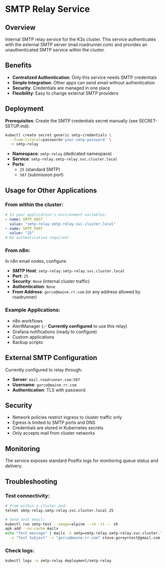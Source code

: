 # SMTP Relay Service

## Overview
Internal SMTP relay service for the K3s cluster. This service authenticates with the external SMTP server (mail.roadrunner.com) and provides an unauthenticated SMTP service within the cluster.

## Benefits
- **Centralized Authentication**: Only this service needs SMTP credentials
- **Simple Integration**: Other apps can send email without authentication
- **Security**: Credentials are managed in one place
- **Flexibility**: Easy to change external SMTP providers

## Deployment

**Prerequisites**: Create the SMTP credentials secret manually (see SECRET-SETUP.md):
```bash
kubectl create secret generic smtp-credentials \
  --from-literal=password='your-smtp-password' \
  -n smtp-relay
```

- **Namespace**: `smtp-relay` (dedicated namespace)
- **Service**: `smtp-relay.smtp-relay.svc.cluster.local`
- **Ports**: 
  - `25` (standard SMTP)
  - `587` (submission port)

## Usage for Other Applications

### From within the cluster:
```yaml
# In your application's environment variables:
- name: SMTP_HOST
  value: "smtp-relay.smtp-relay.svc.cluster.local"
- name: SMTP_PORT
  value: "25"
# No authentication required!
```

### From n8n:
In n8n email nodes, configure:
- **SMTP Host**: `smtp-relay.smtp-relay.svc.cluster.local`
- **Port**: `25`
- **Security**: `None` (internal cluster traffic)
- **Authentication**: `None`
- **From Address**: `gorco@maine.rr.com` (or any address allowed by roadrunner)

### Example Applications:
- n8n workflows
- AlertManager (✅ **Currently configured** to use this relay)
- Grafana notifications (ready to configure)
- Custom applications
- Backup scripts

## External SMTP Configuration
Currently configured to relay through:
- **Server**: `mail.roadrunner.com:587`
- **Username**: `gorco@maine.rr.com`
- **Authentication**: TLS with password

## Security
- Network policies restrict ingress to cluster traffic only
- Egress is limited to SMTP ports and DNS
- Credentials are stored in Kubernetes secrets
- Only accepts mail from cluster networks

## Monitoring
The service exposes standard Postfix logs for monitoring queue status and delivery.

## Troubleshooting

### Test connectivity:
```bash
# From within a cluster pod:
telnet smtp-relay.smtp-relay.svc.cluster.local 25

# Send test email:
kubectl run smtp-test --image=alpine --rm -it -- sh
apk add --no-cache mailx
echo "Test message" | mailx -S smtp=smtp-relay.smtp-relay.svc.cluster.local:25 \
  -s "Test Subject" -r "gorco@maine.rr.com" steve.gorey+test@gmail.com
```

### Check logs:
```bash
kubectl logs -n smtp-relay deployment/smtp-relay
```